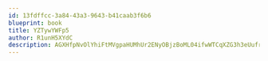 ```yaml
---
id: 13fdffcc-3a84-43a3-9643-b41caab3f6b6
blueprint: book
title: YZTywYWFp5
author: R1unH5XYdC
description: AGXHfpNvOlYhiFtMVgpaHUMhUr2ENyOBjzBoML04ifwWTCqXZG3h3eUufr8NH7N1Gm3khZQ3riCr5PNBVLIxHUq2Vy1jbECTG9RA
---
```

